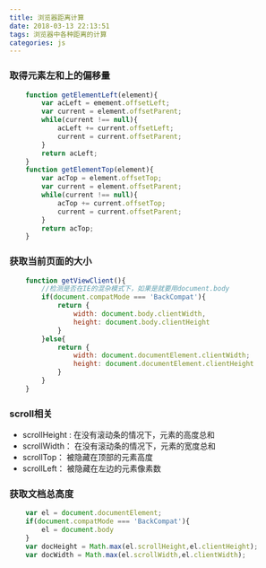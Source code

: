 ```yaml
---
title: 浏览器距离计算
date: 2018-03-13 22:13:51
tags: 浏览器中各种距离的计算
categories: js
---
```


### 取得元素左和上的偏移量

```javascript
    function getElementLeft(element){
        var acLeft = emement.offsetLeft;
        var current = element.offsetParent;
        while(current !== null){
        	acLeft += current.offsetLeft;
        	current = current.offsetParent;
        }
        return acLeft;
    }
    function getElementTop(element){
    	var acTop = element.offsetTop;
    	var current = element.offsetParent;
    	while(current !== null){
    		acTop += current.offsetTop;
    		current = current.offsetParent;
    	}
    	return acTop;
    }
```
<!--more-->
### 获取当前页面的大小

```javascript
    function getViewClient(){
        //检测是否在IE的混杂模式下，如果是就要用document.body
        if(document.compatMode === 'BackCompat'){
            return {
            	width: document.body.clientWidth,
            	height: document.body.clientHeight
            }
        }else{
        	return {
        		width: document.documentElement.clientWidth;
        		height: document.documentElement.clientHeight
        	}
        }
    }
```

### scroll相关

* scrollHeight : 在没有滚动条的情况下，元素的高度总和
* scrollWidth： 在没有滚动条的情况下，元素的宽度总和
* scrollTop： 被隐藏在顶部的元素高度
* scrollLeft： 被隐藏在左边的元素像素数

### 获取文档总高度

```javascript
    var el = document.documentElement;
    if(document.compatMode === 'BackCompat'){
    	el = document.body
    }
    var docHeight = Math.max(el.scrollHeight,el.clientHeight);
    var docWidth = Math.max(el.scrollWidth,el.clientWidth);
```
